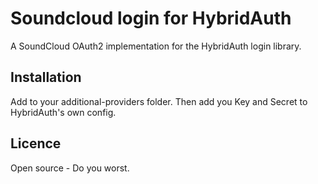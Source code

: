 # Soundcloud login for HybridAuth

A SoundCloud OAuth2 implementation for the HybridAuth login library.

## Installation

Add to your additional-providers folder. Then add you Key and Secret to HybridAuth's own config.

## Licence

Open source - Do you worst.

